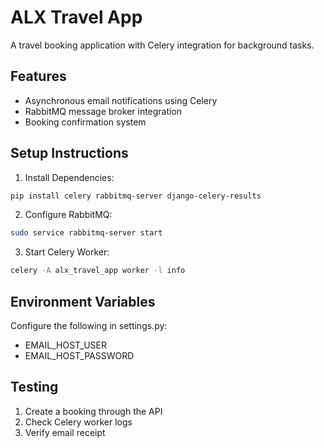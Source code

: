 # ALX Travel App

A travel booking application with Celery integration for background tasks.

## Features
- Asynchronous email notifications using Celery
- RabbitMQ message broker integration
- Booking confirmation system

## Setup Instructions

1. Install Dependencies:
```bash
pip install celery rabbitmq-server django-celery-results
```

2. Configure RabbitMQ:
```bash
sudo service rabbitmq-server start
```

3. Start Celery Worker:
```bash
celery -A alx_travel_app worker -l info
```

## Environment Variables
Configure the following in settings.py:
- EMAIL_HOST_USER
- EMAIL_HOST_PASSWORD

## Testing
1. Create a booking through the API
2. Check Celery worker logs
3. Verify email receipt